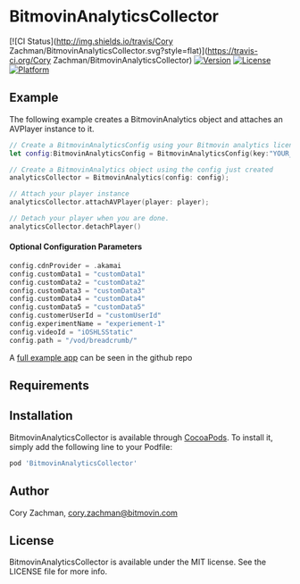 # BitmovinAnalyticsCollector

[![CI Status](http://img.shields.io/travis/Cory Zachman/BitmovinAnalyticsCollector.svg?style=flat)](https://travis-ci.org/Cory Zachman/BitmovinAnalyticsCollector)
[![Version](https://img.shields.io/cocoapods/v/BitmovinAnalyticsCollector.svg?style=flat)](http://cocoapods.org/pods/BitmovinAnalyticsCollector)
[![License](https://img.shields.io/cocoapods/l/BitmovinAnalyticsCollector.svg?style=flat)](http://cocoapods.org/pods/BitmovinAnalyticsCollector)
[![Platform](https://img.shields.io/cocoapods/p/BitmovinAnalyticsCollector.svg?style=flat)](http://cocoapods.org/pods/BitmovinAnalyticsCollector)

## Example


The following example creates a BitmovinAnalytics object and attaches an AVPlayer instance to it. 

```swift
// Create a BitmovinAnalyticsConfig using your Bitmovin analytics license key and your Bitmovin Player Key
let config:BitmovinAnalyticsConfig = BitmovinAnalyticsConfig(key:"YOUR_ANALYTICS_KEY",playerKey:"YOUR_PLAYER_KEY")

// Create a BitmovinAnalytics object using the config just created 
analyticsCollector = BitmovinAnalytics(config: config);

// Attach your player instance
analyticsCollector.attachAVPlayer(player: player);

// Detach your player when you are done. 
analyticsCollector.detachPlayer()
```


#### Optional Configuration Parameters
```swift
config.cdnProvider = .akamai
config.customData1 = "customData1"
config.customData2 = "customData2"
config.customData3 = "customData3"
config.customData4 = "customData4"
config.customData5 = "customData5"
config.customerUserId = "customUserId"
config.experimentName = "experiement-1"
config.videoId = "iOSHLSStatic"
config.path = "/vod/breadcrumb/"
```

A [full example app]() can be seen in the github repo 

## Requirements

## Installation

BitmovinAnalyticsCollector is available through [CocoaPods](http://cocoapods.org). To install
it, simply add the following line to your Podfile:

```ruby
pod 'BitmovinAnalyticsCollector'
```

## Author

Cory Zachman, cory.zachman@bitmovin.com

## License

BitmovinAnalyticsCollector is available under the MIT license. See the LICENSE file for more info.
